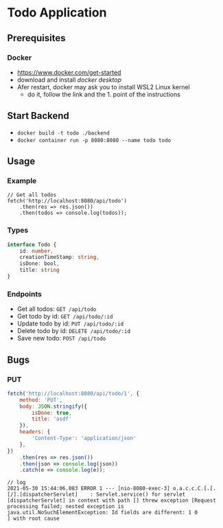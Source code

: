 # Todo Application

## Prerequisites
### Docker
* https://www.docker.com/get-started
* download and install *docker desktop*
* Afer restart, docker may ask you to install WSL2 Linux kernel
    * do it, follow the link and the 1. point of the instructions

## Start Backend
* `docker build -t todo ./backend`
* `docker container run -p 8080:8080 --name todo todo`

## Usage
### Example
```
// Get all todos
fetch('http://localhost:8080/api/todo')
    .then(res => res.json())
    .then(todos => console.log(todos));
```
### Types
```typescript
interface Todo {
    id: number,
    creationTimeStamp: string,
    isDone: bool,
    title: string
}
```
### Endpoints
* Get all todos:        `GET /api/todo`
* Get todo by id:       `GET /api/todo/:id`
* Update todo by id:    `PUT /api/todo/:id`
* Delete todo by id:    `DELETE /api/todo/:id`
* Save new todo:        `POST /api/todo`

## Bugs
### PUT
```javascript
fetch('http://localhost:8080/api/todo/1', {
    method: 'PUT',
    body: JSON.stringify({
        isDone: true,
        title: 'asdf'
    }),
    headers: {
        'Content-Type': 'application/json'
    },
})
    .then(res => res.json())
    .then(json => console.log(json))
    .catch(e => console.log(e));
```
```
// log
2021-05-30 15:44:06.083 ERROR 1 --- [nio-8080-exec-3] o.a.c.c.C.[.[.[/].[dispatcherServlet]    : Servlet.service() for servlet [dispatcherServlet] in context with path [] threw exception [Request processing failed; nested exception is java.util.NoSuchElementException: Id fields are different: 1 0
] with root cause
```
